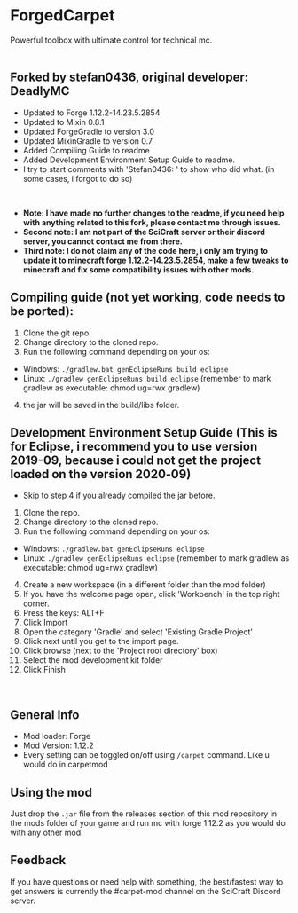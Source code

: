 # ForgedCarpet
Powerful toolbox with ultimate control for technical mc.
<br/><br/>

## Forked by stefan0436, original developer: DeadlyMC
- Updated to Forge 1.12.2-14.23.5.2854
- Updated to Mixin 0.8.1
- Updated ForgeGradle to version 3.0
- Updated MixinGradle to version 0.7
- Added Compiling Guide to readme
- Added Development Environment Setup Guide to readme.
- I try to start comments with 'Stefan0436: ' to show who did what. (in some cases, i forgot to do so)
<br/>

- **Note: I have made no further changes to the readme, if you need help with anything related to this fork, please contact me through issues.**
- **Second note: I am not part of the SciCraft server or their discord server, you cannot contact me from there.**
- **Third note: I do not claim any of the code here, i only am trying to update it to minecraft forge 1.12.2-14.23.5.2854, make a few tweaks to minecraft and fix some compatibility issues with other mods.**

## Compiling guide (not yet working, code needs to be ported):
1. Clone the git repo.
2. Change directory to the cloned repo.
3. Run the following command depending on your os:
- Windows: `./gradlew.bat genEclipseRuns build eclipse`
- Linux: `./gradlew genEclipseRuns build eclipse` (remember to mark gradlew as executable: chmod ug=rwx gradlew)
4. the jar will be saved in the build/libs folder.

## Development Environment Setup Guide (This is for Eclipse, i recommend you to use version 2019-09, because i could not get the project loaded on the version 2020‑09)
- Skip to step 4 if you already compiled the jar before.
1. Clone the repo.
2. Change directory to the cloned repo.
3. Run the following command depending on your os:
- Windows: `./gradlew.bat genEclipseRuns eclipse`
- Linux: `./gradlew genEclipseRuns eclipse` (remember to mark gradlew as executable: chmod ug=rwx gradlew)
4. Create a new workspace (in a different folder than the mod folder)
5. If you have the welcome page open, click 'Workbench' in the top right corner.
6. Press the keys: ALT+F
7. Click Import
8. Open the category 'Gradle' and select 'Existing Gradle Project'
9. Click next until you get to the import page.
10. Click browse (next to the 'Project root directory' box)
11. Select the mod development kit folder
12. Click Finish
<br/>

## General Info
- Mod loader: Forge
- Mod Version: 1.12.2
- Every setting can be toggled on/off using `/carpet` command. Like u would do in carpetmod
  
## Using the mod
Just drop the `.jar` file from the releases section of this mod repository in the mods folder of your game and run mc with 
forge 1.12.2 as you would do with any other mod.

## Feedback
If you have questions or need help with something, the best/fastest way to get answers is currently the #carpet-mod 
channel on the SciCraft Discord server.
